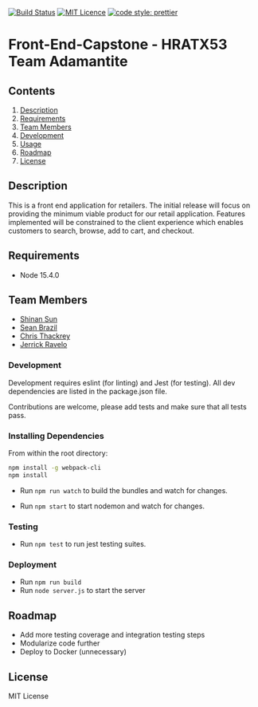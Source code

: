 [![Build Status](https://travis-ci.org/prettier/prettier.svg?branch=master)](https://travis-ci.org/prettier/prettier)
[![MIT Licence](https://badges.frapsoft.com/os/mit/mit.svg?v=103)](https://opensource.org/licenses/mit-license.php)
[![code style: prettier](https://img.shields.io/badge/code_style-prettier-ff69b4.svg?style=flat-square)](https://github.com/prettier/prettier)

# Front-End-Capstone - HRATX53 Team Adamantite
## Contents

1. [Description](#description)
1. [Requirements](#requirements)
1. [Team Members](#team-members)
1. [Development](#development)
1. [Usage](#usage)
1. [Roadmap](#roadmap)
1. [License](#license)
## Description
This is a front end application for retailers. The initial release will focus on providing the minimum viable product for our retail application. Features implemented will be constrained to the client experience which enables customers to search, browse, add to cart, and checkout.

## Requirements
- Node 15.4.0

## Team Members
- [Shinan Sun](https://github.com/ShinanSun)
- [Sean Brazil](https://github.com/scbrazil)
- [Chris Thackrey](https://github.com/ChrisThackrey)
- [Jerrick Ravelo](https://github.com/CheddarChzKeys)

### Development
Development requires eslint (for linting) and Jest (for testing).  All dev dependencies are listed in the package.json file.

Contributions are welcome, please add tests and make sure that all tests pass.

### Installing Dependencies

From within the root directory:

```sh
npm install -g webpack-cli
npm install
```

- Run `npm run watch` to build the bundles and watch for changes.

- Run `npm start` to start nodemon and watch for changes.

### Testing
- Run `npm test` to run jest testing suites.

### Deployment
- Run `npm run build`
- Run `node server.js` to start the server

## Roadmap
- Add more testing coverage and integration testing steps
- Modularize code further
- Deploy to Docker (unnecessary)
## License
MIT License
